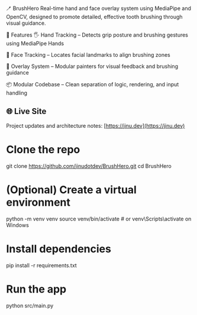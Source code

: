 🪥 BrushHero
Real-time hand and face overlay system using MediaPipe and OpenCV, designed to promote detailed, effective tooth brushing through visual guidance.

🚀 Features
🖐️ Hand Tracking – Detects grip posture and brushing gestures using MediaPipe Hands

🙂 Face Tracking – Locates facial landmarks to align brushing zones

🎨 Overlay System – Modular painters for visual feedback and brushing guidance

📦 Modular Codebase – Clean separation of logic, rendering, and input handling

## 🌐 Live Site

Project updates and architecture notes: [https://jinu.dev](https://jinu.dev)

# Clone the repo
git clone https://github.com/jinudotdev/BrushHero.git
cd BrushHero

# (Optional) Create a virtual environment
python -m venv venv
source venv/bin/activate  # or venv\Scripts\activate on Windows

# Install dependencies
pip install -r requirements.txt

# Run the app
python src/main.py

